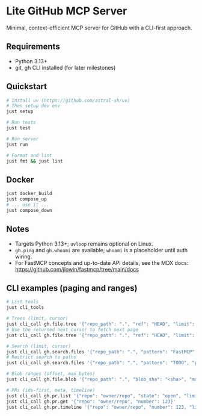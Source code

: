 # Lite GitHub MCP Server

Minimal, context-efficient MCP server for GitHub with a CLI-first approach.

## Requirements
- Python 3.13+
- git, gh CLI installed (for later milestones)

## Quickstart

```bash
# Install uv (https://github.com/astral-sh/uv)
# Then setup dev env
just setup

# Run tests
just test

# Run server
just run

# Format and lint
just fmt && just lint
```

## Docker

```bash
just docker_build
just compose_up
# ... use it ...
just compose_down
```

## Notes
- Targets Python 3.13+; `uvloop` remains optional on Linux.
- `gh.ping` and `gh.whoami` are available; `whoami` is a placeholder until auth wiring.
- For FastMCP concepts and up-to-date API details, see the MDX docs: https://github.com/jlowin/fastmcp/tree/main/docs

## CLI examples (paging and ranges)

```bash
# List tools
just cli_tools

# Trees (limit, cursor)
just cli_call gh.file.tree '{"repo_path": ".", "ref": "HEAD", "limit": 3}'
# Use the returned next_cursor to fetch next page
just cli_call gh.file.tree '{"repo_path": ".", "ref": "HEAD", "limit": 3, "cursor": "<next>"}'

# Search (limit, cursor)
just cli_call gh.search.files '{"repo_path": ".", "pattern": "FastMCP", "limit": 2}'
# Restrict search to paths
just cli_call gh.search.files '{"repo_path": ".", "pattern": "TODO", "paths": ["src/", "docs/"]}'

# Blob ranges (offset, max_bytes)
just cli_call gh.file.blob '{"repo_path": ".", "blob_sha": "<sha>", "max_bytes": 128, "offset": 0}'

# PRs (ids-first, meta, timeline)
just cli_call gh.pr.list '{"repo": "owner/repo", "state": "open", "limit": 10}'
just cli_call gh.pr.get '{"repo": "owner/repo", "number": 123}'
just cli_call gh.pr.timeline '{"repo": "owner/repo", "number": 123, "limit": 5}'
```
